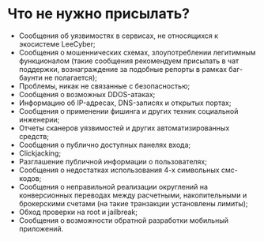 # Что не нужно присылать?

* Сообщения об уязвимостях в сервисах, не относящихся к экосистеме LeeCyber;
* Сообщения о мошеннических схемах, злоупотреблении легитимным функционалом (такие сообщения рекомендуем присылать в чат поддержки, вознаграждение за подобные репорты в рамках баг-баунти не полагается);
* Проблемы, никак не связанные с безопасностью;
* Сообщения о возможных DDOS-атаках;
* Информацию об IP-адресах, DNS-записях и открытых портах;
* Сообщения о применении фишинга и других техник социальной инженерии;
* Отчеты сканеров уязвимостей и других автоматизированных средств;
* Сообщения о публично доступных панелях входа;
* Clickjacking;
* Разглашение публичной информации о пользователях;
* Сообщения о недостатках использования 4-х символьных смс-кодов;
* Сообщения о неправильной реализации округлений на конверсионных переводах между расчетными, накопительными и брокерскими счетами (на такие транзакции установлены лимиты);
* Обход проверки на root и jailbreak;
* Сообщения о возможности обратной разработки мобильный приложений.
